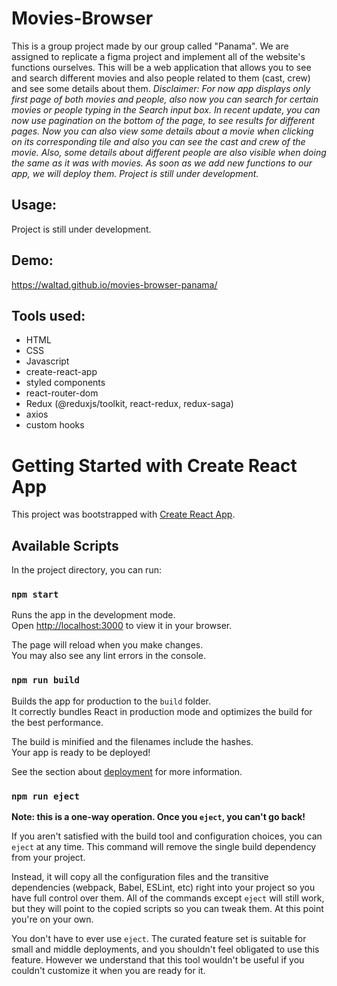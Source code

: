 # Movies-Browser
This is a group project made by our group called "Panama". We are assigned to replicate a figma project and implement all of the website's functions ourselves. This will be a web application that allows you to see and search different movies and also people related to them (cast, crew) and see some details about them.
*Disclaimer: For now app displays only first page of both movies and people, also now you can search for certain movies or people typing in the Search input box. In recent update, you can now use pagination on the bottom of the page, to see results for different pages.
Now you can also view some details about a movie when clicking on its corresponding tile and also you can see the cast and crew of the movie. Also, some details about different people are also visible when doing the same as it was with movies. As soon as we add new functions to our app, we will deploy them. Project is still under development.*

## Usage:
Project is still under development.

## Demo:
https://waltad.github.io/movies-browser-panama/

## Tools used:
- HTML
- CSS
- Javascript
- create-react-app
- styled components
- react-router-dom
- Redux (@reduxjs/toolkit, react-redux, redux-saga)
- axios
- custom hooks

# Getting Started with Create React App

This project was bootstrapped with [Create React App](https://github.com/facebook/create-react-app).

## Available Scripts

In the project directory, you can run:

### `npm start`

Runs the app in the development mode.\
Open [http://localhost:3000](http://localhost:3000) to view it in your browser.

The page will reload when you make changes.\
You may also see any lint errors in the console.

### `npm run build`

Builds the app for production to the `build` folder.\
It correctly bundles React in production mode and optimizes the build for the best performance.

The build is minified and the filenames include the hashes.\
Your app is ready to be deployed!

See the section about [deployment](https://facebook.github.io/create-react-app/docs/deployment) for more information.

### `npm run eject`

**Note: this is a one-way operation. Once you `eject`, you can't go back!**

If you aren't satisfied with the build tool and configuration choices, you can `eject` at any time. This command will remove the single build dependency from your project.

Instead, it will copy all the configuration files and the transitive dependencies (webpack, Babel, ESLint, etc) right into your project so you have full control over them. All of the commands except `eject` will still work, but they will point to the copied scripts so you can tweak them. At this point you're on your own.

You don't have to ever use `eject`. The curated feature set is suitable for small and middle deployments, and you shouldn't feel obligated to use this feature. However we understand that this tool wouldn't be useful if you couldn't customize it when you are ready for it.